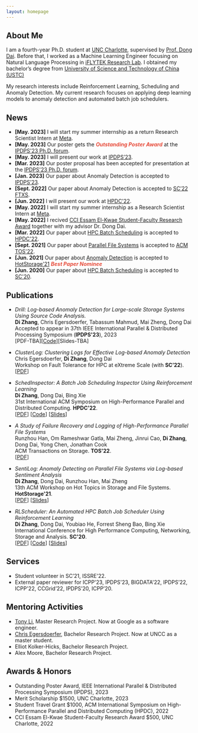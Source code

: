 ```yaml
---
layout: homepage
---
```


## About Me

I am a fourth-year Ph.D. student at [UNC Charlotte](https://www.charlotte.edu/), supervised by [Prof. Dong Dai](https://daidong.github.io/). Before that, I worked as a Machine Learning Engineer focusing on Natural Language Processing in [iFLYTEK Research Lab](http://www.iflytek.com/en/). I obtained my bachelor’s degree from [University of Science and Technology of China (USTC)](https://en.ustc.edu.cn/)

My research interests include Reinforcement Learning, Scheduling and Anomaly Detection. My current research focuses on applying deep learning models to anomaly detection and automated batch job schedulers.


## News


- **[May. 2023]** I will start my summer internship as a return Research Scientist Intern at [Meta](https://about.meta.com/).
- **[May. 2023]** Our poster gets the <strong><i style="color:#e74d3c">Outstanding Poster Award</i></strong> at the [IPDPS'23 Ph.D. forum](http://www.ipdps.org/ipdps2023/2023-phd-forum.html). 
- **[May. 2023]** I will present our work at [IPDPS’23](https://www.ipdps.org/).
- **[Mar. 2023]** Our poster proposal has been accepted for presentation at the [IPDPS'23 Ph.D. forum](http://www.ipdps.org/ipdps2023/2023-phd-forum.html). 
- **[Jan. 2023]** Our paper about Anomaly Detection is accepted to [IPDPS’23](https://www.ipdps.org/).
- **[Sept. 2022]** Our paper about Anomaly Detection is accepted to [SC’22 FTXS](https://sc22.supercomputing.org/).
- **[Jun.  2022]** I will present our work at [HPDC'22](https://www.hpdc.org/2022/).
- **[May.  2022]** I will start my summer internship as a Research Scientist Intern at [Meta](https://about.meta.com/).
- **[May.  2022]** I recived [CCI Essam El-Kwae Student-Faculty Research Award](https://cci.charlotte.edu/news/2022-05-02/cci-facultystaff-awards-luncheon) together with my advisor Dr. Dong Dai.
- **[Mar.  2022]** Our paper about [HPC Batch Scheduling](https://dl.acm.org/doi/10.1145/3502181.3531470) is accepted to [HPDC'22](https://www.hpdc.org/2022/). 
- **[Sept. 2021]** Our paper about [Parallel File Systems](https://webpages.charlotte.edu/ddai/papers/tos-pfs-2022.pdf) is accepted to [ACM TOS'22](https://dl.acm.org/journal/tos). 
- **[Jun.  2021]** Our paper about [Anomaly Detection](https://dl.acm.org/doi/abs/10.1145/3465332.3470873) is accepted to [HotStorage'21](https://www.hotstorage.org/2021/) <strong><i style="color:#e74d3c">Best Paper Nominee</i></strong>
- **[Jun.  2020]** Our paper about [HPC Batch Scheduling](https://ieeexplore.ieee.org/abstract/document/9355253) is accepted to [SC'20](https://sc20.supercomputing.org/).

## Publications

- *Drill: Log-based Anomaly Detection for Large-scale Storage Systems Using Source Code Analysis.*
  <br>
 **Di Zhang**, Chris Egersdoerfer, Tabassum Mahmud, Mai Zheng, Dong Dai
  <br>
 Accepted to appear in 37th IEEE International Parallel & Distributed Processing Symposium (**IPDPS'23**), 2023
  <br>
  [PDF-TBA][[Code](https://github.com/DIR-LAB/DRILL)][Slides-TBA]

- *ClusterLog: Clustering Logs for Effective Log-based Anomaly Detection*
  <br>
 Chris Egersdoerfer, **Di Zhang**, Dong Dai
  <br>
Workshop on Fault Tolerance for HPC at eXtreme Scale (with **SC’22**).
  <br>
  [[PDF](https://daidong.github.io/files/clusterlog-ftxs22.pdf)]

- *SchedInspector: A Batch Job Scheduling Inspector Using Reinforcement Learning*
  <br>
  **Di Zhang**, Dong Dai, Bing Xie
  <br>
  31st International ACM Symposium on High-Performance Parallel and Distributed Computing. **HPDC'22**.
  <br>
  [[PDF](https://webpages.charlotte.edu/ddai/papers/dong-hpdc-schedinspector-22.pdf)] [[Code](https://github.com/DIR-LAB/SchedInspector)] [[Slides](https://webpages.charlotte.edu/ddai/papers/schedinspector-hpdc22-pub.pptx)]

- *A Study of Failure Recovery and Logging of High-Performance Parallel File Systems*
  <br>
  Runzhou Han, Om Rameshwar Gatla, Mai Zheng, Jinrui Cao, **Di Zhang**, Dong Dai, Yong Chen, Jonathan Cook
  <br>
  ACM Transactions on Storage. **TOS'22**.
  <br>
  [[PDF](https://webpages.charlotte.edu/ddai/papers/tos-pfs-2022.pdf)]

- *SentiLog: Anomaly Detecting on Parallel File Systems via Log-based Sentiment Analysis*
  <br>
  **Di Zhang**, Dong Dai, Runzhou Han, Mai Zheng
  <br>
  13th ACM Workshop on Hot Topics in Storage and File Systems. **HotStorage'21**.
  <br>
  [[PDF](https://dl.acm.org/doi/10.1145/3465332.3470873)] [[Slides](https://webpages.charlotte.edu/ddai/papers/SentiLog_hotstorage_slides.pdf)]

- *RLScheduler: An Automated HPC Batch Job Scheduler Using Reinforcement Learning*
  <br>
  **Di Zhang**, Dong Dai, Youbiao He, Forrest Sheng Bao, Bing Xie
  <br>
  International Conference for High Performance Computing, Networking, Storage and Analysis. **SC'20**.
  <br>
  [[PDF](https://webpages.charlotte.edu/ddai/papers/dong-sc-20.pdf)] [[Code](https://github.com/DIR-LAB/deep-batch-scheduler)] [[Slides](https://webpages.charlotte.edu/ddai/papers/RLScheduler_Di_slides.pdf)]

## Services

- Student volunteer in SC’21, ISSRE'22.
- External paper reviewer for ICPP'23, IPDPS'23, BIGDATA'22, IPDPS’22, ICPP'22, CCGrid’22, IPDPS’20, ICPP’20.


## Mentoring Activities

- [Tony Li](https://www.linkedin.com/in/jinye-li-25496b142/), Master Research Project. Now at Google as a software engineer.
- [Chris Egersdoerfer](https://www.linkedin.com/in/chris-egersdoerfer-6699b7192/), Bachelor Research Project. Now at UNCC as a master student.
- Elliot Kolker-Hicks, Bachelor Research Project.
- Alex Moore, Bachelor Research Project.

## Awards & Honors

- Outstanding Poster Award, IEEE International Parallel & Distributed Processing Symposium (IPDPS), 2023
- Merit Scholarship $1500, UNC Charlotte, 2023
- Student Travel Grant $1000, ACM International Symposium on High-Performance Parallel and Distributed Computing (HPDC), 2022
- CCI Essam El-Kwae Student-Faculty Research Award $500, UNC Charlotte, 2022